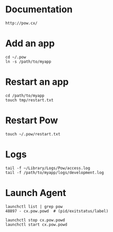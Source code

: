 # Documentation

    http://pow.cx/

# Add an app

    cd ~/.pow
    ln -s /path/to/myapp

# Restart an app

    cd /path/to/myapp
    touch tmp/restart.txt

# Restart Pow

    touch ~/.pow/restart.txt

# Logs

    tail -f ~/Library/Logs/Pow/access.log
    tail -f /path/to/myapp/logs/development.log

# Launch Agent

    launchctl list | grep pow
    48897 - cx.pow.powd  # (pid/exitstatus/label)

    launchctl stop cx.pow.powd
    launchctl start cx.pow.powd

